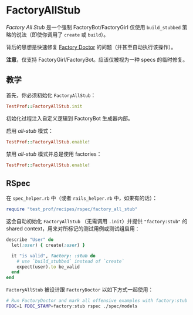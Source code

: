 # FactoryAllStub

_Factory All Stub_ 是一个强制 FactoryBot/FactoryGirl 仅使用 `build_stubbed` 策略的说法（即使你调用了 `create` 或 `build`）。

背后的思想是快速修复 [Factory Doctor](../profilers/factory_doctor.md) 的问题（并甚至自动执行该操作）。

**注意**，仅支持 FactoryGirl/FactoryBot。应该仅被视为一种 specs 的临时修复。

## 教学

首先，你必须初始化 `FactoryAllStub`：

```ruby
TestProf::FactoryAllStub.init
```

初始化过程注入自定义逻辑到 FactoryBot 生成器内部。

启用 _all-stub_ 模式：

```ruby
TestProf::FactoryAllStub.enable!
```

禁用 _all-stub_ 模式并总是使用 factories：

```ruby
TestProf::FactoryAllStub.enable!
```

## RSpec

在 `spec_helper.rb` 中（或者 `rails_helper.rb` 中，如果有的话）：

```ruby
require "test_prof/recipes/rspec/factory_all_stub"
```

这会自动初始化 `FactoryAllStub` （无需调用 `.init`）并提供
`"factory:stub"` 的 shared context，用来对所标记的测试用例或测试组启用：

```ruby
describe "User" do
  let(:user) { create(:user) }

  it "is valid", factory: :stub do
    # use `build_stubbed` instead of `create`
    expect(user).to be_valid
  end
end
```

`FactoryAllStub` 被设计跟 `FactoryDoctor` 以如下方式一起使用：

```sh
# Run FactoryDoctor and mark all offensive examples with factory:stub
FDOC=1 FDOC_STAMP=factory:stub rspec ./spec/models
```
